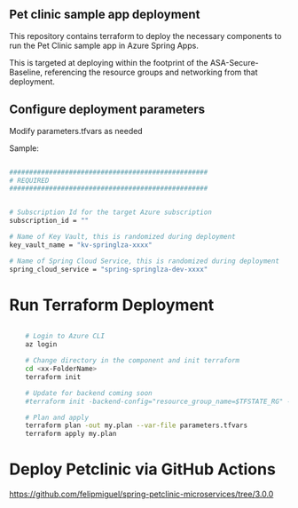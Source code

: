 
## Pet clinic sample app deployment

This repository contains terraform to deploy the necessary components to run the Pet Clinic sample app in Azure Spring Apps.

This is targeted at deploying within the footprint of the ASA-Secure-Baseline, referencing the resource groups and networking from that deployment.



## Configure deployment parameters
Modify parameters.tfvars as needed

Sample:
```bash

##################################################
# REQUIRED
##################################################


# Subscription Id for the target Azure subscription
subscription_id = ""

# Name of Key Vault, this is randomized during deployment
key_vault_name = "kv-springlza-xxxx"

# Name of Spring Cloud Service, this is randomized during deployment
spring_cloud_service = "spring-springlza-dev-xxxx"
```

# Run Terraform Deployment


```bash

    # Login to Azure CLI
    az login

    # Change directory in the component and init terraform
    cd <xx-FolderName>
    terraform init

    # Update for backend coming soon
    #terraform init -backend-config="resource_group_name=$TFSTATE_RG" -backend-config="storage_account_name=$STORAGEACCOUNTNAME" #-backend-config="container_name=$CONTAINERNAME"

    # Plan and apply
    terraform plan -out my.plan --var-file parameters.tfvars
    terraform apply my.plan
```

# Deploy Petclinic via GitHub Actions

https://github.com/felipmiguel/spring-petclinic-microservices/tree/3.0.0

